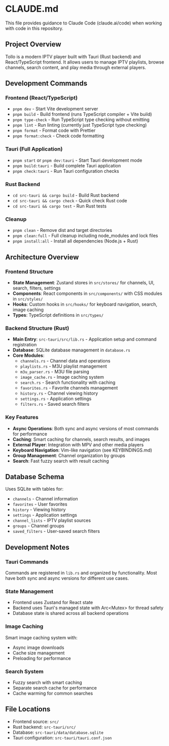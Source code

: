 # CLAUDE.md

This file provides guidance to Claude Code (claude.ai/code) when working with code in this repository.

## Project Overview

Tollo is a modern IPTV player built with Tauri (Rust backend) and React/TypeScript frontend. It allows users to manage IPTV playlists, browse channels, search content, and play media through external players.

## Development Commands

### Frontend (React/TypeScript)
- `pnpm dev` - Start Vite development server
- `pnpm build` - Build frontend (runs TypeScript compiler + Vite build)
- `pnpm type-check` - Run TypeScript type checking without emitting
- `pnpm lint` - Run linting (currently just TypeScript type checking)
- `pnpm format` - Format code with Prettier
- `pnpm format:check` - Check code formatting

### Tauri (Full Application)
- `pnpm start` or `pnpm dev:tauri` - Start Tauri development mode
- `pnpm build:tauri` - Build complete Tauri application
- `pnpm check:tauri` - Run Tauri configuration checks

### Rust Backend
- `cd src-tauri && cargo build` - Build Rust backend
- `cd src-tauri && cargo check` - Quick check Rust code
- `cd src-tauri && cargo test` - Run Rust tests

### Cleanup
- `pnpm clean` - Remove dist and target directories
- `pnpm clean:full` - Full cleanup including node_modules and lock files
- `pnpm install:all` - Install all dependencies (Node.js + Rust)

## Architecture Overview

### Frontend Structure
- **State Management**: Zustand stores in `src/stores/` for channels, UI, search, filters, settings
- **Components**: React components in `src/components/` with CSS modules in `src/styles/`
- **Hooks**: Custom hooks in `src/hooks/` for keyboard navigation, search, image caching
- **Types**: TypeScript definitions in `src/types/`

### Backend Structure (Rust)
- **Main Entry**: `src-tauri/src/lib.rs` - Application setup and command registration
- **Database**: SQLite database management in `database.rs`
- **Core Modules**:
  - `channels.rs` - Channel data and operations
  - `playlists.rs` - M3U playlist management
  - `m3u_parser.rs` - M3U file parsing
  - `image_cache.rs` - Image caching system
  - `search.rs` - Search functionality with caching
  - `favorites.rs` - Favorite channels management
  - `history.rs` - Channel viewing history
  - `settings.rs` - Application settings
  - `filters.rs` - Saved search filters

### Key Features
- **Async Operations**: Both sync and async versions of most commands for performance
- **Caching**: Smart caching for channels, search results, and images
- **External Player**: Integration with MPV and other media players
- **Keyboard Navigation**: Vim-like navigation (see KEYBINDINGS.md)
- **Group Management**: Channel organization by groups
- **Search**: Fast fuzzy search with result caching

## Database Schema
Uses SQLite with tables for:
- `channels` - Channel information
- `favorites` - User favorites
- `history` - Viewing history
- `settings` - Application settings
- `channel_lists` - IPTV playlist sources
- `groups` - Channel groups
- `saved_filters` - User-saved search filters

## Development Notes

### Tauri Commands
Commands are registered in `lib.rs` and organized by functionality. Most have both sync and async versions for different use cases.

### State Management
- Frontend uses Zustand for React state
- Backend uses Tauri's managed state with Arc<Mutex<T>> for thread safety
- Database state is shared across all backend operations

### Image Caching
Smart image caching system with:
- Async image downloads
- Cache size management
- Preloading for performance

### Search System
- Fuzzy search with smart caching
- Separate search cache for performance
- Cache warming for common searches

## File Locations
- Frontend source: `src/`
- Rust backend: `src-tauri/src/`
- Database: `src-tauri/data/database.sqlite`
- Tauri configuration: `src-tauri/tauri.conf.json`